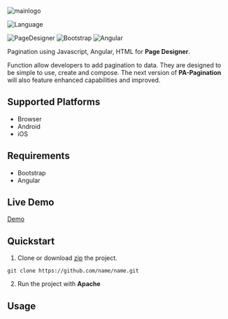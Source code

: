 ![mainlogo](https://user-images.githubusercontent.com/45651369/73010420-fb1e8100-3e44-11ea-802f-4e63d2582de3.png)

![Language](https://img.shields.io/badge/Language-JS-blue.svg)

![PageDesigner](https://img.shields.io/badge/PageDesigner-^18.0.0-blue.svg)
![Bootstrap](https://img.shields.io/badge/Bootstrap-^4.0.0-blue.svg)
![Angular](https://img.shields.io/badge/Angular-^1.5.8-blue.svg)

Pagination using Javascript, Angular, HTML for **Page Designer**. 

Function allow developers to add pagination to data.
They are designed to be simple to use, create and compose. The next version of **PA-Pagination** will also feature enhanced capabilities and improved.

## Supported Platforms

- Browser
- Android
- iOS

## Requirements

- Bootstrap
- Angular


## Live Demo

[Demo](https://www.google.co.th)


## Quickstart

1. Clone or download [zip](https://github.com/N04A/pa-pagination/archive/master.zip) the project.
```
git clone https://github.com/name/name.git
```

2. Run the project with **Apache**

## Usage


